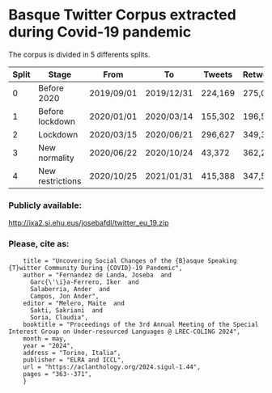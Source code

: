 
# Basque Twitter Corpus extracted during Covid-19 pandemic

The corpus is divided in 5 differents splits.

<!-- TABLE_GENERATE_START -->
| Split |	Stage   			    |    From    |     To     |  Tweets | Retweets |
| ----- | ----------------- | ---------- | ---------- | ------- | -------- |
|0| 	    Before 2020| 		    2019/09/01 | 2019/12/31 | 224,169 |  275,042 | 
|1| 	    Before lockdown|    2020/01/01 | 2020/03/14 | 155,302 |  196,500 | 
|2| 	    Lockdown|           2020/03/15 | 2020/06/21 | 296,627 |  349,368 | 
|3| 	    New normality|      2020/06/22 | 2020/10/24 |  43,372 |  362,279 | 
|4| 	    New restrictions|   2020/10/25 | 2021/01/31 | 415,388 |  347,533 | 
<!-- TABLE_GENERATE_END -->


### Publicly available:
http://ixa2.si.ehu.eus/josebafdl/twitter_eu_19.zip

### Please, cite as:

```@inproceedings{fernandez-de-landa-etal-2024-uncovering,
    title = "Uncovering Social Changes of the {B}asque Speaking {T}witter Community During {COVID}-19 Pandemic",
    author = "Fernandez de Landa, Joseba  and
      Garc{\'\i}a-Ferrero, Iker  and
      Salaberria, Ander  and
      Campos, Jon Ander",
    editor = "Melero, Maite  and
      Sakti, Sakriani  and
      Soria, Claudia",
    booktitle = "Proceedings of the 3rd Annual Meeting of the Special Interest Group on Under-resourced Languages @ LREC-COLING 2024",
    month = may,
    year = "2024",
    address = "Torino, Italia",
    publisher = "ELRA and ICCL",
    url = "https://aclanthology.org/2024.sigul-1.44",
    pages = "363--371",
    }
```
